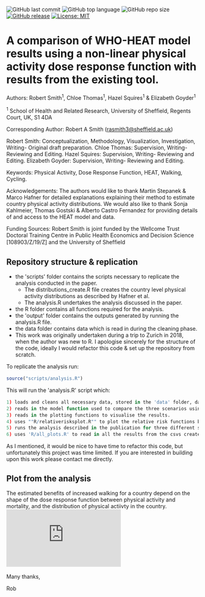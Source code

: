 ![GitHub last commit](https://img.shields.io/github/last-commit/RobertASmith/HEAT_DRF?color=red&style=plastic)
![GitHub top language](https://img.shields.io/github/languages/top/RobertASmith/HEAT_DRF?style=plastic)
![GitHub repo size](https://img.shields.io/github/repo-size/RobertASmith/HEAT_DRF?style=plastic)
[![GitHub release](https://img.shields.io/badge/R-HEDS-green)](https://img.shields.io/badge/R-hello-green)
[![License: MIT](https://img.shields.io/badge/License-MIT-yellow.svg)](https://opensource.org/licenses/MIT)

# A comparison of WHO-HEAT model results using a non-linear physical activity dose response function with results from the existing tool.

Authors: Robert Smith<sup>1</sup>, Chloe Thomas<sup>1</sup>, Hazel Squires<sup>1</sup> & Elizabeth Goyder<sup>1</sup>

<sup>1</sup> School of Health and Related Research, University of Shefﬁeld, Regents Court, UK, S1 4DA

Corresponding Author: Robert A Smith (rasmith3@sheffield.ac.uk)

Robert Smith: Conceptualization, Methodology, Visualization, Investigation, Writing- Original draft preparation.
Chloe Thomas: Supervision, Writing- Reviewing and Editing. 
Hazel Squires: Supervision, Writing- Reviewing and Editing. 
Elizabeth Goyder: Supervision, Writing- Reviewing and Editing.

Keywords: Physical Activity, Dose Response Function, HEAT, Walking, Cycling.

Acknowledgements:  The authors would like to thank Martin Stepanek & Marco Hafner for detailed explanations explaining their method to estimate country physical activity distributions. We would also like to thank Sonja Kahlmeier, Thomas Gostski & Alberto Castro Fernandez for providing details of and access to the HEAT model and data.

Funding Sources: Robert Smith is joint funded by the Wellcome Trust Doctoral Training Centre in Public Health Economics and Decision Science [108903/Z/19/Z] and the University of Shefﬁeld

## Repository structure & replication
- the 'scripts' folder contains the scripts necessary to replicate the analysis conducted in the paper. 
  -  The distributions_create.R file creates the country level physical activity distributions as described by Hafner et al. 
  -  The analysis.R undertakes the analysis discussed in the paper.
- the R folder contains all functions required for the analysis.
- the 'output' folder contains the outputs generated by running the analysis.R file.
- the data folder contains data which is read in during the cleaning phase.
- This work was originally undertaken during a trip to Zurich in 2018, when the author was new to R. I apologise sincerely for the structure of the code, ideally I would refactor this code & set up the repository from scratch.

To replicate the analysis run:

``` r
source("scripts/analysis.R")
```
This will run the 'analysis.R' script which:
``` r
1) loads and cleans all necessary data, stored in the 'data' folder, data and merges the data into a single dataframe.
2) reads in the model function used to compare the three scenarios using the HEAT with a linear and a dose-response function.
3) reads in the plotting functions to visualise the results.
4) uses ""R/relativerisksplot.R"" to plot the relative risk functions based upon Woodcock et al. 
5) runs the analysis described in the publication for three different scenarios and stores results as .
6) uses 'R/all_plots.R' to read in all the results from the csvs created above, and plots the results, saving them to the 'outputs' folder.
```
As I mentioned, it would be nice to have time to refactor this code, but unfortunately this project was time limited. If you are interested in building upon this work please contact me directly.

## Plot from the analysis
The estimated benefits of increased walking for a country depend on the shape of the dose response function between physical activity and mortality, and the distribution of physical actiivty in the country.
![PLOT 1](https://github.com/RobertASmith/HEAT_DRF/blob/master/output/t375/figures/S1_RelativeResults.pdf)

Many thanks,

Rob


